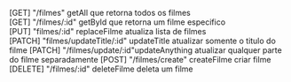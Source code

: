 [GET] "/filmes" getAll que retorna todos os filmes  
[GET] "/filmes/:id" getById que retorna um filme especifico  
[PUT] "filmes/:id" replaceFilme atualiza lista de filmes  
[PATCH] "filmes/updateTitle/:id" updateTitle atualizar somente o titulo do filme
[PATCH] "/filmes/update/:id"updateAnything atualizar qualquer parte do filme separadamente
[POST] "/filmes/create" createFilme criar filme
[DELETE] "/filmes/:id" deleteFilme deleta um filme